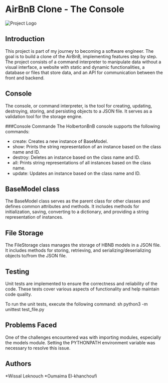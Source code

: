 # AirBnB Clone - The Console
![Project Logo](https://s3.amazonaws.com/alx-intranet.hbtn.io/uploads/medias/2018/6/65f4a1dd9c51265f49d0.png?X-Amz-Algorithm=AWS4-HMAC-SHA256&X-Amz-Credential=AKIARDDGGGOUSBVO6H7D%2F20240210%2Fus-east-1%2Fs3%2Faws4_request&X-Amz-Date=20240210T000431Z&X-Amz-Expires=86400&X-Amz-SignedHeaders=host&X-Amz-Signature=ff4595f0326ac16d4b94ff6a7833dad8f7b6e498b41e639b94ccb61bfbd13920)


## Introduction
This project is part of my journey to becoming a software engineer. The goal is to build a clone of the AirBnB, implementing features step by step. The project consists of a command interpreter to manipulate data without a visual interface, a website with static and dynamic functionalities, a database or files that store data, and an API for communication between the front and backend.

## Console
The console, or command interpreter, is the tool for creating, updating, destroying, storing, and persisting objects to a JSON file. It serves as a validation tool for the storage engine.

###Console  Commande 
The HolbertonBnB console supports the following commands:
- create: Creates a new instance of BaseModel.
- show: Prints the string representation of an instance based on the class name and ID.
- destroy: Deletes an instance based on the class name and ID.
- all: Prints string representations of all instances based on the class name.
- update: Updates an instance based on the class name and ID.

## BaseModel class
The BaseModel class serves as the parent class for other classes and defines common attributes and methods. It includes methods for initialization, saving, converting to a dictionary, and providing a string representation of instances.

## File Storage
The FileStorage class manages the storage of HBNB models in a JSON file. It includes methods for storing, retrieving, and serializing/deserializing objects to/from the JSON file.

## Testing 
Unit tests are implemented to ensure the correctness and reliability of the code. These tests cover various aspects of functionality and help maintain code quality.

To run the unit tests, execute the following command:
sh
python3 -m unittest test_file.py


## Problems Faced
One of the challenges encountered was with importing modules, especially the models module. Setting the PYTHONPATH environment variable was necessary to resolve this issue.


## Authors

*Wissal Leknouch
*Oumaima El-khanchoufi
